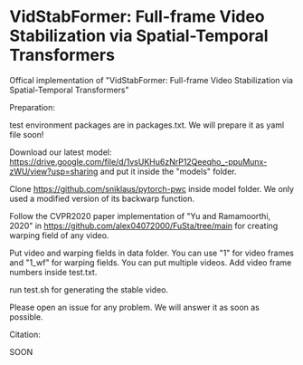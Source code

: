 # VidStabFormer: Full-frame Video Stabilization via Spatial-Temporal Transformers

Offical implementation of "VidStabFormer: Full-frame Video Stabilization via Spatial-Temporal Transformers"

Preparation: 

test environment packages are in packages.txt. We will prepare it as yaml file soon!

Download our latest model: https://drive.google.com/file/d/1vsUKHu6zNrP12Qeeqho_-ppuMunx-zWU/view?usp=sharing and put it inside the "models" folder. 

Clone https://github.com/sniklaus/pytorch-pwc inside model folder. We only used a modified version of its backwarp function. 

Follow the CVPR2020 paper implementation of "Yu and Ramamoorthi, 2020" in https://github.com/alex04072000/FuSta/tree/main for creating warping field of any video. 

Put video and warping fields in data folder. You can use "1" for video frames and "1_wf" for warping fields. You can put multiple videos. Add video frame numbers inside test.txt. 

run test.sh for generating the stable video. 

Please open an issue for any problem. We will answer it as soon as possible. 

Citation: 

SOON
